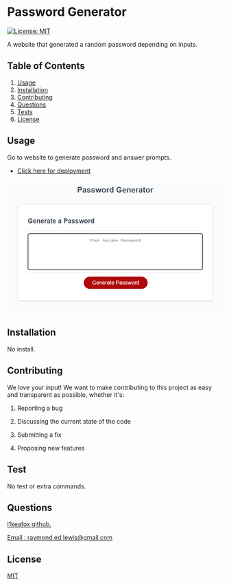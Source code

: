 # Password Generator


[![License: MIT](https://img.shields.io/badge/License-MIT-yellow.svg)](https://opensource.org/licenses/MIT)


A website that generated a random password depending on inputs.


## Table of Contents 
1.  [Usage](#Usage)
2.  [Installation](#Installation)
3.  [Contributing](#Contributing)
4.  [Questions](#Questions)
5.  [Tests](#Tests)
6.  [License](#License)

## Usage 
Go to website to generate password and answer prompts.

* <a href='https://l1keafox.github.io/PasswordGenerator/'> Click here for deployment </a> 

![Website](projectImg.PNG)

## Installation 
No install.



## Contributing 
We love your input! We want to make contributing to this project as easy and transparent as possible, whether it's:

 1. Reporting a bug

  2. Discussing the current state of the code

 3. Submitting a fix 

 4. Proposing new features 


## Test 
No test or extra commands.


## Questions
<a href='https://github.com/l1keafox'>l1keafox github.</a> 

<a href="mailto: raymond.ed.lewis@gmail.com">Email : raymond.ed.lewis@gmail.com</a>

## License
[MIT](https://choosealicense.com/licenses/mit/)